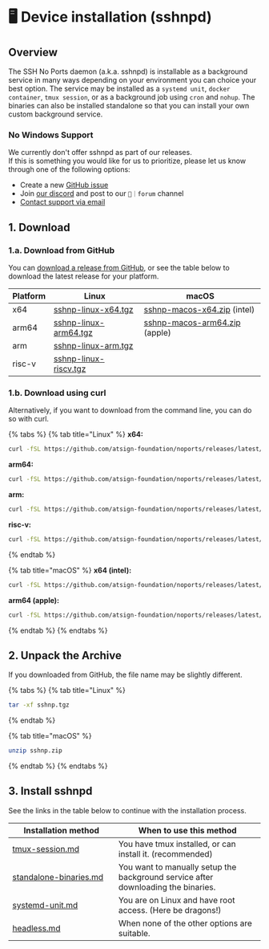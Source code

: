 # 🖥 Device installation (sshnpd)

## Overview

The SSH No Ports daemon (a.k.a. sshnpd) is installable as a background service in many ways depending on your environment you can choice your best option. The service may be installed as a `systemd unit`, `docker container`, `tmux session`, or as a background job using `cron` and `nohup`. The binaries can also be installed standalone so that you can install your own custom background service.

### No Windows Support

We currently don't offer sshnpd as part of our releases. \
If this is something you would like for us to prioritize, please let us know through one of the following options:

* Create a new [GitHub issue](https://github.com/atsign-foundation/noports/issues/new/choose)
* Join [our discord](https://discord.atsign.com) and post to our `📑｜forum` channel
* [Contact support via email](mailto:support@noports.com)

## 1. Download

### 1.a. Download from GitHub

You can [download a release from GitHub](https://github.com/atsign-foundation/noports/releases/), or see the table below to download the latest release for your platform.

| Platform | Linux                                                                                                                | macOS                                                                                                                        |
| -------- | -------------------------------------------------------------------------------------------------------------------- | ---------------------------------------------------------------------------------------------------------------------------- |
| x64      | [sshnp-linux-x64.tgz](https://github.com/atsign-foundation/noports/releases/latest/download/sshnp-linux-x64.tgz)     | [sshnp-macos-x64.zip](https://github.com/atsign-foundation/noports/releases/latest/download/sshnp-macos-x64.zip) (intel)     |
| arm64    | [sshnp-linux-arm64.tgz](https://github.com/atsign-foundation/noports/releases/latest/download/sshnp-linux-arm64.tgz) | [sshnp-macos-arm64.zip](https://github.com/atsign-foundation/noports/releases/latest/download/sshnp-macos-arm64.zip) (apple) |
| arm      | [sshnp-linux-arm.tgz](https://github.com/atsign-foundation/noports/releases/latest/download/sshnp-linux-arm.tgz)     |                                                                                                                              |
| risc-v   | [sshnp-linux-riscv.tgz](https://github.com/atsign-foundation/noports/releases/latest/download/sshnp-linux-riscv.tgz) |                                                                                                                              |

### &#x20;1.b. Download using curl

Alternatively, if you want to download from the command line, you can do so with curl.

{% tabs %}
{% tab title="Linux" %}
**x64:**

```sh
curl -fSL https://github.com/atsign-foundation/noports/releases/latest/download/sshnp-linux-x64.tgz -o sshnp.tgz
```

**arm64:**

```bash
curl -fSL https://github.com/atsign-foundation/noports/releases/latest/download/sshnp-linux-arm64.tgz -o sshnp.tgz
```

**arm:**

```bash
curl -fSL https://github.com/atsign-foundation/noports/releases/latest/download/sshnp-linux-arm.tgz -o sshnp.tgz
```

**risc-v:**

```bash
curl -fSL https://github.com/atsign-foundation/noports/releases/latest/download/sshnp-linux-riscv.tgz -o sshnp.tgz
```
{% endtab %}

{% tab title="macOS" %}
**x64 (intel):**

```bash
curl -fSL https://github.com/atsign-foundation/noports/releases/latest/download/sshnp-macos-x64.zip -o sshnp.zip
```

**arm64 (apple):**

```bash
curl -fSL https://github.com/atsign-foundation/noports/releases/latest/download/sshnp-macos-arm64.zip -o sshnp.zip
```
{% endtab %}
{% endtabs %}

## 2. Unpack the Archive

If you downloaded from GitHub, the file name may be slightly different.

{% tabs %}
{% tab title="Linux" %}
```bash
tar -xf sshnp.tgz
```
{% endtab %}

{% tab title="macOS" %}
```bash
unzip sshnp.zip
```
{% endtab %}
{% endtabs %}

## 3. Install sshnpd

See the links in the table below to continue with the installation process.

<table><thead><tr><th width="196" data-type="content-ref">Installation method</th><th>When to use this method</th></tr></thead><tbody><tr><td><a href="tmux-session.md">tmux-session.md</a></td><td>You have tmux installed, or can install it. (recommended)</td></tr><tr><td><a href="standalone-binaries.md">standalone-binaries.md</a></td><td>You want to manually setup the background service after downloading the binaries.</td></tr><tr><td><a href="systemd-unit.md">systemd-unit.md</a></td><td>You are on Linux and have root access. (Here be dragons!)</td></tr><tr><td><a href="headless.md">headless.md</a></td><td>When none of the other options are suitable.</td></tr></tbody></table>
